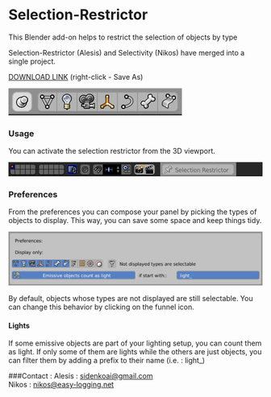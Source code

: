 # Selection-Restrictor
This Blender add-on helps to restrict the selection of objects by type

Selection-Restrictor (Alesis) and Selectivity (Nikos) have merged into a single project.

[DOWNLOAD LINK](https://raw.githubusercontent.com/Nikos-Prinios/Selection-Restrictor/master/Selection-Restrictor.py) (right-click - Save As)


![Viewport panel](/images/panel.jpg)

### Usage
You can activate the selection restrictor from the 3D viewport.

![Activate](/images/restrictor.jpg)

### Preferences
From the preferences you can compose your panel by picking the types of objects to display. This way, you can save some space and keep things tidy.

![Preferences](/images/pref.jpg)

By default, objects whose types are not displayed are still selectable. You can change this behavior by clicking on the funnel icon.

#### Lights
If some emissive objects are part of your lighting setup, you can count them as light. If only some of them are lights while the others are just objects, you can filter them by adding a prefix to their name (i.e. : light_)

###Contact :
Alesis : sidenkoai@gmail.com  
Nikos : nikos@easy-logging.net
